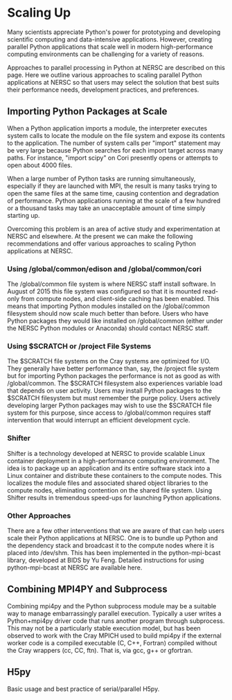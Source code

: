 
# Scaling Up

Many scientists appreciate Python's power for prototyping and developing scientific computing and data-intensive applications.
  However, creating parallel Python applications that scale well in modern high-performance computing environments can be challenging for a variety of reasons.  

Approaches to parallel processing in Python at NERSC are described on this page.
 Here we outline various approaches to scaling parallel Python applications at NERSC so that users may select the solution that best suits their performance needs, development practices, and preferences.

## Importing Python Packages at Scale

When a Python application imports a module, the interpreter executes system calls to locate the module on the file system and expose its contents to the application.
 The number of system calls per "import" statement may be very large because Python searches for each import target across many paths.
 For instance, "import scipy" on Cori presently opens or attempts to open about 4000 files.

When a large number of Python tasks are running simultaneously, especially if they are launched with MPI, the result is many tasks trying to open the same files at the same time, causing contention and degradation of performance.
 Python applications running at the scale of a few hundred or a thousand tasks may take an unacceptable amount of time simply starting up.

Overcoming this problem is an area of active study and experimentation at NERSC and elsewhere.
  At the present we can make the following recommendations and offer various approaches to scaling Python applications at NERSC.

### Using /global/common/edison and /global/common/cori

The /global/common file system is where NERSC staff install software.
In August of 2015 this file system was configured so that it is mounted read-only from compute nodes, and client-side caching has been enabled.
This means that importing Python modules installed on the /global/common filesystem should now scale much better than before.
Users who have Python packages they would like installed on /global/common (either under the NERSC Python modules or Anaconda) should contact NERSC staff.

### Using $SCRATCH or /project File Systems

The $SCRATCH file systems on the Cray systems are optimized for I/O.
They generally have better performance than, say, the /project file system but for importing Python packages the performance is not as good as with /global/common.
The $SCRATCH filesystem also experiences variable load that depends on user activity.
Users may install Python packages to the $SCRATCH filesystem but must remember the purge policy.
Users actively developing larger Python packages may wish to use the $SCRATCH file system for this purpose, since access to /global/common requires staff intervention that would interrupt an efficient development cycle.

### Shifter

Shifter is a technology developed at NERSC to provide scalable Linux container deployment in a high-performance computing environment.
The idea is to package up an application and its entire software stack into a Linux container and distribute these containers to the compute nodes.
This localizes the module files and associated shared object libraries to the compute nodes, eliminating contention on the shared file system.
Using Shifter results in tremendous speed-ups for launching Python applications.

### Other Approaches

There are a few other interventions that we are aware of that can help users scale their Python applications at NERSC.
One is to bundle up Python and the dependency stack and broadcast it to the compute nodes where it is placed into /dev/shm.
This has been implemented in the python-mpi-bcast library, developed at BIDS by Yu Feng.
Detailed instructions for using python-mpi-bcast at NERSC are available here. 

## Combining MPI4PY and Subprocess

Combining mpi4py and the Python subprocess module may be a suitable way to manage embarrassingly parallel execution. Typically a user writes a Python+mpi4py driver code that runs another program through subprocess.  This may not be a particularly stable execution model, but has been observed to work with the Cray MPICH used to build mpi4py if the external worker code is a compiled executable (C, C++, Fortran) compiled without the Cray wrappers (cc, CC, ftn).  That is, via gcc, g++ or gfortran.

## H5py

Basic usage and best practice of serial/parallel H5py. 
